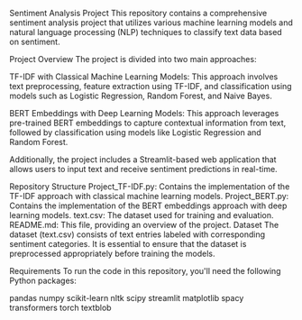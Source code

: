 Sentiment Analysis Project
This repository contains a comprehensive sentiment analysis project that utilizes various machine learning models and natural language processing (NLP) techniques to classify text data based on sentiment.

Project Overview
The project is divided into two main approaches:

TF-IDF with Classical Machine Learning Models: This approach involves text preprocessing, feature extraction using TF-IDF, and classification using models such as Logistic Regression, Random Forest, and Naive Bayes.

BERT Embeddings with Deep Learning Models: This approach leverages pre-trained BERT embeddings to capture contextual information from text, followed by classification using models like Logistic Regression and Random Forest.

Additionally, the project includes a Streamlit-based web application that allows users to input text and receive sentiment predictions in real-time.

Repository Structure
Project_TF-IDF.py: Contains the implementation of the TF-IDF approach with classical machine learning models.
Project_BERT.py: Contains the implementation of the BERT embeddings approach with deep learning models.
text.csv: The dataset used for training and evaluation.
README.md: This file, providing an overview of the project.
Dataset
The dataset (text.csv) consists of text entries labeled with corresponding sentiment categories. It is essential to ensure that the dataset is preprocessed appropriately before training the models.

Requirements
To run the code in this repository, you'll need the following Python packages:

pandas
numpy
scikit-learn
nltk
scipy
streamlit
matplotlib
spacy
transformers
torch
textblob
